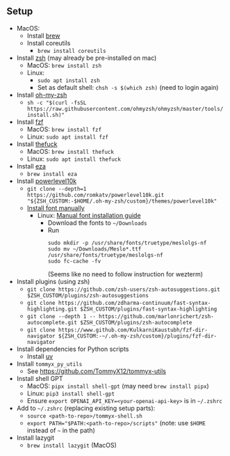 ## Setup

- MacOS:
    - Install [brew](https://brew.sh/)
    - Install coreutils
        - `brew install coreutils`
- Install [zsh](https://github.com/ohmyzsh/ohmyzsh/wiki/Installing-ZSH) (may already be pre-installed on mac)
    - MacOS: `brew install zsh`
    - Linux:
        - `sudo apt install zsh`
        - Set as default shell: `chsh -s $(which zsh)` (need to login again)
- Install [oh-my-zsh](https://ohmyz.sh/#install)
    - `sh -c "$(curl -fsSL https://raw.githubusercontent.com/ohmyzsh/ohmyzsh/master/tools/install.sh)"`
- Install [fzf](https://github.com/junegunn/fzf)
    - MacOS: `brew install fzf`
    - Linux: `sudo apt install fzf`
- Install [thefuck](https://github.com/nvbn/thefuck)
    - MacOS: `brew install thefuck`
    - Linux: `sudo apt install thefuck`
- Install [eza](https://github.com/eza-community/eza)
    - `brew install eza`
- Install [powerlevel10k](https://github.com/romkatv/powerlevel10k)
    - `git clone --depth=1 https://github.com/romkatv/powerlevel10k.git "${ZSH_CUSTOM:-$HOME/.oh-my-zsh/custom}/themes/powerlevel10k"`
    - [Install font manually](https://github.com/romkatv/powerlevel10k?tab=readme-ov-file#manual-font-installation)
        - Linux: [Manual font installation guide](https://github.com/romkatv/powerlevel10k?tab=readme-ov-file#manual-font-installation)
            - Download the fonts to `~/Downloads`
            - Run
                ```
                sudo mkdir -p /usr/share/fonts/truetype/meslolgs-nf
                sudo mv ~/Downloads/Meslo*.ttf /usr/share/fonts/truetype/meslolgs-nf
                sudo fc-cache -fv
                ```
                (Seems like no need to follow instruction for wezterm)
- Install plugins (using zsh)
    - `git clone https://github.com/zsh-users/zsh-autosuggestions.git $ZSH_CUSTOM/plugins/zsh-autosuggestions`
    - `git clone https://github.com/zdharma-continuum/fast-syntax-highlighting.git $ZSH_CUSTOM/plugins/fast-syntax-highlighting`
    - `git clone --depth 1 -- https://github.com/marlonrichert/zsh-autocomplete.git $ZSH_CUSTOM/plugins/zsh-autocomplete`
    - `git clone https://www.github.com/KulkarniKaustubh/fzf-dir-navigator ${ZSH_CUSTOM:-~/.oh-my-zsh/custom}/plugins/fzf-dir-navigator`
- Install dependencies for Python scripts
    - Install [uv](https://docs.astral.sh/uv/getting-started/installation/)
- Install `tommyx_py_utils`
    - See https://github.com/TommyX12/tommyx-utils
- Install shell GPT
    - MacOS: `pipx install shell-gpt` (may need `brew install pipx`)
    - Linux: `pip3 install shell-gpt`
    - Ensure `export OPENAI_API_KEY=<your-openai-api-key>` is in `~/.zshrc`
- Add to `~/.zshrc` (replacing existing setup parts):
    - `source <path-to-repo>/tommyx-shell.sh`
    - `export PATH="$PATH:<path-to-repo>/scripts"` (note: use `$HOME` instead of `~` in the path)
- Install lazygit
    - `brew install lazygit` (MacOS)

